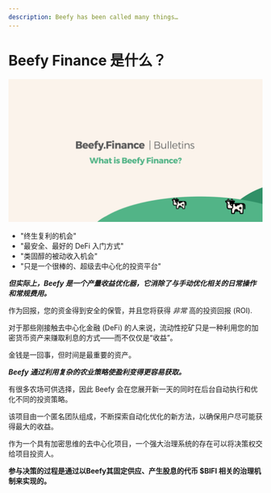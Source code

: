```yaml
---
description: Beefy has been called many things…
---
```


# Beefy Finance 是什么？

![](../.gitbook/assets/bulletin-what-is-beefy-finance.png)

* "终生复利的机会"
* "最安全、最好的 DeFi 入门方式"
* "类固醇的被动收入机会"
* "只是一个很棒的、超级去中心化的投资平台"

_**但实际上，Beefy 是一个产量收益优化器，它消除了与手动优化相关的日常操作和常规费用。**_

作为回报，您的资金得到安全的保管，并且您将获得 _非常_ 高的投资回报 \(ROI\).

对于那些刚接触去中心化金融 \(DeFi\) 的人来说，流动性挖矿只是一种利用您的加密货币资产来赚取利息的方式——而不仅仅是“收益”。

金钱是一回事，但时间是最重要的资产。

_**Beefy 通过利用复杂的农业策略使盈利变得更容易获取。**_

有很多农场可供选择，因此 Beefy 会在您展开新一天的同时在后台自动执行和优化不同的投资策略。

该项目由一个匿名团队组成，不断探索自动化优化的新方法，以确保用户尽可能获得最大的收益。

作为一个具有加密思维的去中心化项目，一个强大治理系统的存在可以将决策权交给项目投资人。

**参与决策的过程是通过以Beefy其固定供应、产生股息的代币 $BIFI 相关的治理机制来实现的。**


